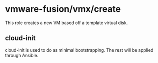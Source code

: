 # vmware-fusion/vmx/create

This role creates a new VM based off a template virtual disk.

## cloud-init

cloud-init is used to do as minimal bootstrapping. The rest will be applied through Ansible.
